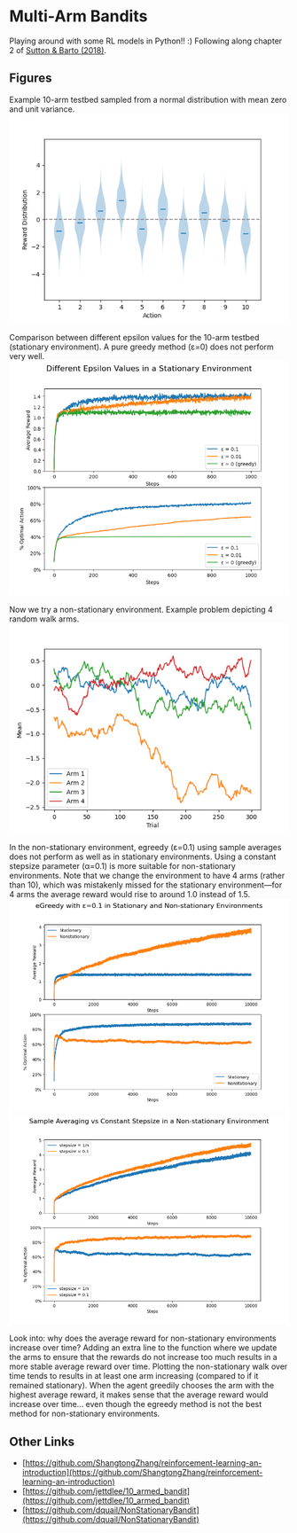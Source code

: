 # Multi-Arm Bandits

Playing around with some RL models in Python!! :) 
Following along chapter 2 of [Sutton & Barto (2018)](http://incompleteideas.net/book/RLbook2020.pdf).

## Figures
Example 10-arm testbed sampled from a normal distribution with mean zero and unit variance.
![Figure 2.1: Violin Plot](figures/2.1_violin.png)

Comparison between different epsilon values for the 10-arm testbed (stationary environment). 
A pure greedy method (ε=0) does not perform very well.
![Figure 2.2](figures/2.2_comparison.png)

Now we try a non-stationary environment. Example problem depicting 4 random walk arms.
![Random Walk Arms](figures/nonstationary_arms.png)

In the non-stationary environment, egreedy (ε=0.1) using sample averages does not perform as well as in stationary
environments. Using a constant stepsize parameter (α=0.1) is more suitable for non-stationary environments.
Note that we change the environment to have 4 arms (rather than 10), which was mistakenly missed for the stationary
environment—for 4 arms the average reward would rise to around 1.0 instead of 1.5.
![Comparison Between Stationary and Non-Stationary Environments](figures/egreedy_environment_comparison.png)
![Comparison Between Sample Averages and Constant Stepsize](figures/nonstationary_stepsize_comparison.png)

Look into: why does the average reward for non-stationary environments increase over time?
Adding an extra line to the function where we update the arms to ensure that the rewards do not increase too much
results in a more stable average reward over time.
Plotting the non-stationary walk over time tends to results in at least one arm increasing (compared to if it remained
stationary). When the agent greedily chooses the arm with the highest average reward, it makes sense that the average
reward would increase over time... even though the egreedy method is not the best method for non-stationary environments.

## Other Links
- [https://github.com/ShangtongZhang/reinforcement-learning-an-introduction](https://github.com/ShangtongZhang/reinforcement-learning-an-introduction)
- [https://github.com/jettdlee/10_armed_bandit](https://github.com/jettdlee/10_armed_bandit)
- [https://github.com/dquail/NonStationaryBandit](https://github.com/dquail/NonStationaryBandit)